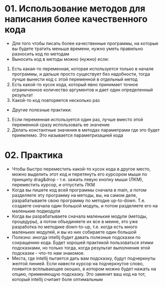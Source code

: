 # 01. Использование методов для написания более качественного кода
* Для того чтобы писать более качественные программы, на которые вы будете тратить меньше времени, нужно уметь правильно
разносить код по методам
* Выносить код в методы можно (нужно) если:
1. Есть какая-то переменная, которая используется только в начале программы, и дальше просто существует без надобности,
тогда лучше вынести код с этой переменной в отдельный метод
2. Есть какой-то кусок кода, который явно принимает точное ограниченное количество аргументов и дает один определенный результат
3. Какой-то код повторяется несколько раз

* Другие полезные практики:
1. Если переменная используется один раз, лучше вместо этой переменной сразу использовать ее значение
2. Делать константные значения в методах параметрами где это будет приемлемо. Это называется параметризацией кода

# 02. Практика
* Чтобы быстро переместить какой-то кусок кода в другое место, можно выделить этот код и перетянуть его курсором мыши
по принципу drag&drop - т.е. зажать левую кнопку мыши (ЛКМ), переместить курсор, и отпустить ЛКМ
* Когда вы пишете код всей программы сначала в main, а потом разделяете эту программу на методы, вы, на самом деле, 
разрабатываете свою программу по методке up-to-down. Т.е. создаете сначала один большой модуль, и потом разделяете его на 
маленькие подмодули
* Когда вы разрабатываете сначала маленькие модули (методы, процедуры), а потом объединяете их все в меине, это уже разработка
по методике down-to-up, т.е. когда есть много маленьких модулей, и вы из них собираете один большой
* Полезно: иногда intellij будет давать полезные подсказки по сокращению кода. Будет хорошей практикой пользоваться этими подсказками,
но только тогда, когда результат выполнения этой подсказки - что-то нам знакомое.
* Места, где intellij пытается дать вам подсказку, будут подчеркнуты желтой линией. Если навести курсор на подчеркнутое слово,
появится всплывающее окошко, в котором можно будет нажать на опцию, применяющую подсказку. Это заменит ваш код на тот, который intellij считает боле оптимальным

